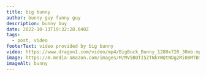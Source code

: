 ```yaml
---
title: big bunny
author: bunny guy funny guy
description: bunny buy
date: 2022-10-13T19:32:28.640Z
tags:
  - post, video
footerText: video provided by big bunny
video: https://www.dragon1.com/video/mp4/BigBuck_Bunny_1280x720_30mb.mp4
image: https://m.media-amazon.com/images/M/MV5BOTI5ZTNkYWQtNDg2Mi00MTBmLTliMGItNTI5YWI5OTZkM2Y2XkEyXkFqcGdeQXVyNzU1NzE3NTg@._V1_QL75_UX500_CR0,47,500,281_.jpg
imageAlt: bunny
---
```

